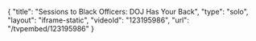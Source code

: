 {
    "title": "Sessions to Black Officers: DOJ Has Your Back",
    "type": "solo",
    "layout": "iframe-static",
    "videoId": "123195986",
    "url": "\/tvpembed\/123195986"
}